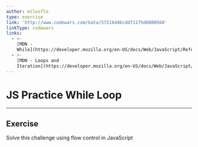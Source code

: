 ```yaml
---
author: milesflo
type: exercise
link: 'http://www.codewars.com/kata/57216d4bcdd71175d6000560'
linkType: codewars
links:
  - >-
    [MDN -
    While](https://developer.mozilla.org/en-US/docs/Web/JavaScript/Reference/Statements/while){website}
  - >-
    [MDN - Loops and
    Iteration](https://developer.mozilla.org/en-US/docs/Web/JavaScript/Guide/Loops_and_iteration){website}
---
```


# JS Practice While Loop


---

## Exercise

Solve this challenge using flow control in JavaScript
